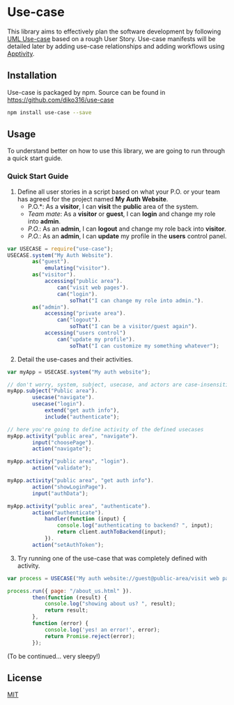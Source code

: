 # Use-case

This library aims to effectively plan the software development by following [UML Use-case](https://en.wikipedia.org/wiki/Use_case) based on a rough User Story. Use-case manifests will be detailed later by adding use-case relationships and adding workflows using [Apptivity](https://github.com/diko316/apptivity).


## Installation
Use-case is packaged by npm. Source can be found in https://github.com/diko316/use-case

```sh
npm install use-case --save
```

## Usage

To understand better on how to use this library, we are going to run through a quick start guide.

### Quick Start Guide

1. Define all user stories in a script based on what your P.O. or your team has agreed for the project named **My Auth Website**.
	- P.O.*: As a **visitor**, I can **visit** the **public** area of the system.
	- *Team mate*:  As a **visitor** or **guest**, I can **login** and change my role into **admin**.
	- *P.O.*: As an **admin**, I can **logout** and change my role back into **visitor**.
	- *P.O.*: As an **admin**, I can **update** my profile in the **users** control panel.
```javascript
var USECASE = require("use-case");
USECASE.system("My Auth Website").
        as("guest").
            emulating("visitor").
        as("visitor").
            accessing("public area").
                can("visit web pages").
                can("login").
                    soThat("I can change my role into admin.").
        as("admin").
            accessing("private area").
                can("logout").
                    soThat("I can be a visitor/guest again").
            accessing("users control")
                can("update my profile").
                    soThat("I can customize my something whatever");
```
2. Detail the use-cases and their activities.

```javascript
var myApp = USECASE.system("My auth website");

// don't worry, system, subject, usecase, and actors are case-insensitive
myApp.subject("Public area").
		usecase("navigate").
        usecase("login").
        	extend("get auth info"),
            include("authenticate");

// here you're going to define activity of the defined usecases
myApp.activity("public area", "navigate").
		input("choosePage").
        action("navigate");

myApp.activity("public area", "login").
		action("validate");

myApp.activity("public area", "get auth info").
		action("showLoginPage").
        input("authData");

myApp.activity("public area", "authenticate").
		action("authenticate").
        	handler(function (input) {
            	console.log("authenticating to backend? ", input);
            	return client.authToBackend(input);
            }).
		action("setAuthToken");
```
3. Try running one of the use-case that was completely defined with activity.

```javascript
var process = USECASE("My auth website://guest@public-area/visit web pages");

process.run({ page: "/about_us.html" }).
        then(function (result) {
			console.log("showing about us? ", result);
            return result;
        },
        function (error) {
        	console.log('yes! an error!', error);
            return Promise.reject(error);
        });

```


(To be continued... very sleepy!)

## License

[MIT](https://opensource.org/licenses/MIT)